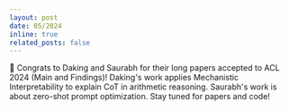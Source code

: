 ```yaml
---
layout: post
date: 05/2024
inline: true
related_posts: false
---
```


:tada: Congrats to Daking and Saurabh for their long papers accepted to ACL 2024 (Main and Findings)! Daking's work applies Mechanistic Interpretability to explain CoT in arithmetic reasoning. Saurabh's work is about zero-shot prompt optimization. Stay tuned for papers and code!